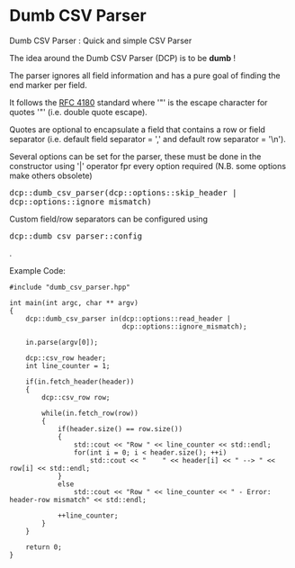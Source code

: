 Dumb CSV Parser
===============

Dumb CSV Parser : Quick and simple CSV Parser

The idea around the Dumb CSV Parser (DCP) is to be <b>dumb</b> !

The parser ignores all field information and has a pure goal of finding the end marker per field.

It follows the <a href="http://en.wikipedia.org/wiki/Comma-separated_values">RFC 4180</a> standard where '"' is the escape character for quotes '"' (i.e. double quote escape).

Quotes are optional to encapsulate a field that contains a row or field separator (i.e. default field separator = ',' and default row separator = '\n').

Several options can be set for the parser, these must be done in the constructor using '|' operator fpr every option required (N.B. some options make others obsolete) <pre>dcp::dumb_csv_parser(dcp::options::skip_header | dcp::options::ignore_mismatch)</pre>

Custom field/row separators can be configured using <pre>dcp::dumb_csv_parser::config</pre>.

Example Code:

<syntaxhighlight lang="cpp" line start="1">

    #include "dumb_csv_parser.hpp"

    int main(int argc, char ** argv)
    {
        dcp::dumb_csv_parser in(dcp::options::read_header |
                                dcp::options::ignore_mismatch);
        
        in.parse(argv[0]);
        
        dcp::csv_row header;
        int line_counter = 1;
        
        if(in.fetch_header(header))
        {
            dcp::csv_row row;
               
            while(in.fetch_row(row))
            {
                if(header.size() == row.size())
                {
                    std::cout << "Row " << line_counter << std::endl;
                    for(int i = 0; i < header.size(); ++i)
                        std::cout << "    " << header[i] << " --> " << row[i] << std::endl;
                }
                else
                    std::cout << "Row " << line_counter << " - Error: header-row mismatch" << std::endl;
                    
                ++line_counter;
            }
        }
        
        return 0;
    }
    
</syntaxhighlight>

